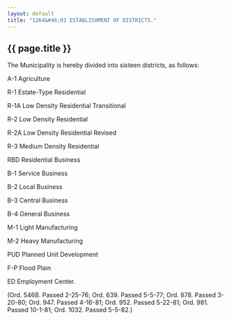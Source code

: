 ```yaml
---
layout: default 
title: "1264&#46;01 ESTABLISHMENT OF DISTRICTS."
---
```


{{ page.title }}
----------------

The Municipality is hereby divided into sixteen districts, as follows:

A-1 Agriculture

R-1 Estate-Type Residential

R-1A Low Density Residential Transitional

R-2 Low Density Residential

R-2A Low Density Residential Revised

R-3 Medium Density Residential

RBD Residential Business

B-1 Service Business

B-2 Local Business

B-3 Central Business

B-4 General Business

M-1 Light Manufacturing

M-2 Heavy Manufacturing

PUD Planned Unit Development

F-P Flood Plain

ED Employment Center.

(Ord. 546B. Passed 2-25-76; Ord. 639. Passed 5-5-77; Ord. 878. Passed
3-20-80; Ord. 947. Passed 4-16-81; Ord. 952. Passed 5-22-81; Ord. 981.
Passed 10-1-81; Ord. 1032. Passed 5-5-82.)
